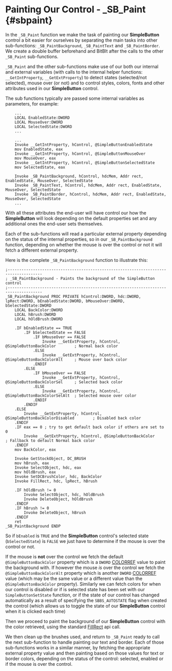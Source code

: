 # Painting Our Control - \_SB\_Paint {#sbpaint}

In the `_SB_Paint` function we make the task of painting our **SimpleButton** control a bit easier for ourselves by separating the main tasks into other sub-functions: `_SB_PaintBackground`, `_SB_PaintText` and `_SB_PaintBorder`. We create a double buffer beforehand and BitBlt after the calls to the other `_SB_Paint` sub-functions.

`_SB_Paint` and the other sub-functions make use of our both our internal and external variables \(with calls to the internal helper functions: `__GetIntProperty`, `__GetExtProperty`\) to detect states \(selected/not selected\), mouse over \(or not\) and to control styles, colors, fonts and other attributes used in our **SimpleButton** control.

The sub functions typically are passed some internal variables as parameters, for example:

```x86asm
    ...
    LOCAL EnabledState:DWORD
    LOCAL MouseOver:DWORD
    LOCAL SelectedState:DWORD
    ...

    ...
    Invoke __GetIntProperty, hControl, @SimpleButtonEnabledState
    mov EnabledState, eax
    Invoke __GetIntProperty, hControl, @SimpleButtonMouseOver
    mov MouseOver, eax
    Invoke __GetIntProperty, hControl, @SimpleButtonSelectedState
    mov SelectedState, eax  

    Invoke _SB_PaintBackground, hControl, hdcMem, Addr rect, EnabledState, MouseOver, SelectedState
    Invoke _SB_PaintText, hControl, hdcMem, Addr rect, EnabledState, MouseOver, SelectedState
    Invoke _SB_PaintBorder, hControl, hdcMem, Addr rect, EnabledState, MouseOver, SelectedState
    ...
```

With all these attributes the end-user will have control our how the **SimpleButton** will look depending on the default properties set and any additional ones the end-user sets themselves.

Each of the sub-functions will read a particular external property depending on the status of the internal properties, so in our `_SB_PaintBackground` function, depending on whether the mouse is over the control or not it will fetch a different external property.

Here is the complete `_SB_PaintBackground` function to illustrate this:

```x86asm
;-------------------------------------------------------------------------------------
; _SB_PaintBackground - Paints the background of the SimpleButton control
;-------------------------------------------------------------------------------------
_SB_PaintBackground PROC PRIVATE hControl:DWORD, hdc:DWORD, lpRect:DWORD, bEnabledState:DWORD, bMouseOver:DWORD, bSelectedState:DWORD
    LOCAL BackColor:DWORD
    LOCAL hBrush:DWORD
    LOCAL hOldBrush:DWORD
    
    .IF bEnabledState == TRUE
        .IF bSelectedState == FALSE
            .IF bMouseOver == FALSE
                Invoke __GetExtProperty, hControl, @SimpleButtonBackColor        ; Normal back color
            .ELSE
                Invoke __GetExtProperty, hControl, @SimpleButtonBackColorAlt     ; Mouse over back color
            .ENDIF
        .ELSE
            .IF bMouseOver == FALSE
                Invoke __GetExtProperty, hControl, @SimpleButtonBackColorSel     ; Selected back color
            .ELSE
                Invoke __GetExtProperty, hControl, @SimpleButtonBackColorSelAlt  ; Selected mouse over color 
            .ENDIF
        .ENDIF
    .ELSE
        Invoke __GetExtProperty, hControl, @SimpleButtonBackColorDisabled        ; Disabled back color
    .ENDIF
    .IF eax == 0 ; try to get default back color if others are set to 0
        Invoke __GetExtProperty, hControl, @SimpleButtonBackColor                ; Fallback to default Normal back color
    .ENDIF
    mov BackColor, eax
    
    Invoke GetStockObject, DC_BRUSH
    mov hBrush, eax
    Invoke SelectObject, hdc, eax
    mov hOldBrush, eax
    Invoke SetDCBrushColor, hdc, BackColor
    Invoke FillRect, hdc, lpRect, hBrush
    
    .IF hOldBrush != 0
        Invoke SelectObject, hdc, hOldBrush
        Invoke DeleteObject, hOldBrush
    .ENDIF     
    .IF hBrush != 0
        Invoke DeleteObject, hBrush
    .ENDIF    
    ret
_SB_PaintBackground ENDP

```

So if `bEnabled` is `TRUE` and the **SimpleButton** control's selected state \(`bSelectedState`\) is `FALSE` we just have to determine if the mouse is over the control or not. 

If the mouse is **not** over the control we fetch the default `@SimpleButtonBackColor` property which is a `DWORD` [COLORREF](https://msdn.microsoft.com/en-us/library/vs/alm/dd183449%28v=vs.85%29.aspx) value to paint the background with. If however the mouse _is_ over the control we fetch the `@SimpleButtonBackColorAlt` property which is another `DWORD` [COLORREF](https://msdn.microsoft.com/en-us/library/vs/alm/dd183449%28v=vs.85%29.aspx) value \(which may be the same value or a different value than the `@SimpleButtonBackColor` property\). Similarly we can fetch colors for when our control is disabled or if is selected state has been set with our `SimpleButtonSetState` function, or if the state of our control has changed automatically as a result of specifying the `SBBS_AUTOSTATE` flag when created the control \(which allows us to toggle the state of our **SimpleButton** control when it is clicked each time\)

Then we proceed to paint the background of our **SimpleButton** control with the color retrieved, using the standard [FillRect](https://msdn.microsoft.com/en-us/library/windows/desktop/dd162719%28v=vs.85%29.aspx) api call.

We then clean up the brushes used, and return to `_SB_Paint` ready to call the next sub-function to handle painting our text and border. Each of those sub-functions works in a similar manner, by fetching the appropriate external property value and then painting based on those values for text or border colors, depending on the status of the control: selected, enabled or if the mouse is over the control.

